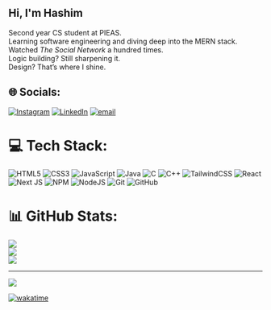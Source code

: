 ## Hi, I'm Hashim

Second year CS student at PIEAS.  
Learning software engineering and diving deep into the MERN stack.  
Watched *The Social Network* a hundred times.  
Logic building? Still sharpening it.  
Design? That’s where I shine.



## 🌐 Socials:
[![Instagram](https://img.shields.io/badge/Instagram-%23E4405F.svg?logo=Instagram&logoColor=white)](https://instagram.com/@rizzpreett) [![LinkedIn](https://img.shields.io/badge/LinkedIn-%230077B5.svg?logo=linkedin&logoColor=white)](https://linkedin.com/in/https://www.linkedin.com/in/hashim-matloob-raja/) [![email](https://img.shields.io/badge/Email-D14836?logo=gmail&logoColor=white)](mailto:hashimraja67@gmail.com) 

# 💻 Tech Stack:
![HTML5](https://img.shields.io/badge/html5-%23E34F26.svg?style=flat-square&logo=html5&logoColor=white) ![CSS3](https://img.shields.io/badge/css3-%231572B6.svg?style=flat-square&logo=css3&logoColor=white) ![JavaScript](https://img.shields.io/badge/javascript-%23323330.svg?style=flat-square&logo=javascript&logoColor=%23F7DF1E) ![Java](https://img.shields.io/badge/java-%23ED8B00.svg?style=flat-square&logo=openjdk&logoColor=white) ![C](https://img.shields.io/badge/c-%2300599C.svg?style=flat-square&logo=c&logoColor=white) ![C++](https://img.shields.io/badge/c++-%2300599C.svg?style=flat-square&logo=c%2B%2B&logoColor=white) ![TailwindCSS](https://img.shields.io/badge/tailwindcss-%2338B2AC.svg?style=flat-square&logo=tailwind-css&logoColor=white) ![React](https://img.shields.io/badge/react-%2320232a.svg?style=flat-square&logo=react&logoColor=%2361DAFB) ![Next JS](https://img.shields.io/badge/Next-black?style=flat-square&logo=next.js&logoColor=white) ![NPM](https://img.shields.io/badge/NPM-%23CB3837.svg?style=flat-square&logo=npm&logoColor=white) ![NodeJS](https://img.shields.io/badge/node.js-6DA55F?style=flat-square&logo=node.js&logoColor=white) ![Git](https://img.shields.io/badge/git-%23F05033.svg?style=flat-square&logo=git&logoColor=white) ![GitHub](https://img.shields.io/badge/github-%23121011.svg?style=flat-square&logo=github&logoColor=white)
# 📊 GitHub Stats:
![](https://github-readme-stats.vercel.app/api?username=HashimMatloob&theme=dark&hide_border=false&include_all_commits=false&count_private=false)<br/>
![](https://nirzak-streak-stats.vercel.app/?user=HashimMatloob&theme=dark&hide_border=false)<br/>
![](https://github-readme-stats.vercel.app/api/top-langs/?username=HashimMatloob&theme=dark&hide_border=false&include_all_commits=false&count_private=false&layout=compact)

---
[![](https://visitcount.itsvg.in/api?id=HashimMatloob&icon=0&color=0)](https://visitcount.itsvg.in)

<!--START_SECTION:waka-->
[![wakatime](https://wakatime.com/badge/user/8e1e72b8-a596-444c-9823-a923dfd1c3ad.svg)](https://wakatime.com/@8e1e72b8-a596-444c-9823-a923dfd1c3ad)

<!--END_SECTION:waka-->


